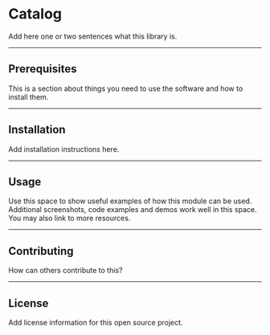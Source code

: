 # Catalog
Add here one or two sentences what this library is.

---
## Prerequisites
This is a section about things you need to use the software and how to install them.

---
## Installation
Add installation instructions here.

---
## Usage
Use this space to show useful examples of how this module can be used. Additional screenshots, code examples and demos work well in this space. You may also link to more resources.

---
## Contributing
How can others contribute to this?

---
## License
Add license information for this open source project.
